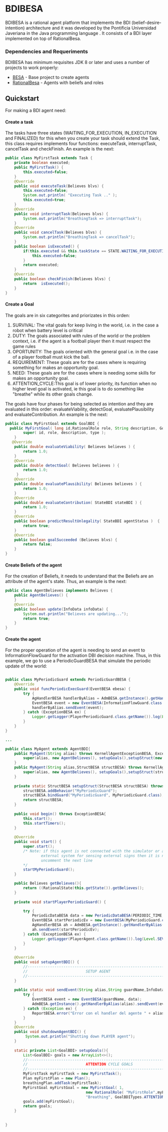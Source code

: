 # BDIBESA

BDIBESA is a rational agent platform that implements the BDI (belief-desire-intention) architecture and it was developed by the Pontificia Universidad Javeriana in the Java programming language . It consists of a BDI layer implemented on top of RationalBesa.

### Dependencies and Requeriments

BDIBESA has minimum requisites JDK 8 or later and uses a number of projects to work properly:

* [BESA](https://github.com/AIO-Javeriana/repository-gradle/tree/master/co/edu/javeriana/BESA) - Base project to create agents
* [RationalBesa](https://github.com/AIO-Javeriana/repository-gradle/tree/master/co/edu/javeriana/RationalBESA) - Agents with beliefs and roles

## Quickstart

For making a BDI agent need:

#### Create a task
The tasks have three states (WAITING_FOR_EXECUTION, IN_EXECUTION and FINALIZED) for this when you create your task should extend the Task, this class requires implements four functions: executeTask, interruptTask, cancelTask and checkFinish. An example is the next:
```java
public class MyFirstTask extends Task {
    private boolean executed;
    public MyFirstTask() {
        this.executed=false;
    }
    @Override
    public void executeTask(Believes blvs) {
        this.executed=false;
        System.out.println( "Executing Task .." );
        this.executed=true;
    }
    @Override
    public void interruptTask(Believes blvs) {
        System.out.println("BreathingTask => interruptTask");
    }
    @Override
    public void cancelTask(Believes blvs) {
        System.out.println("BreathingTask => cancelTask");
    }
    public boolean isExecuted() {
        if(this.executed && this.taskState == STATE.WAITING_FOR_EXECUTION){
            this.executed=false;
        }
        return executed;
    }
    @Override
    public boolean checkFinish(Believes blvs) {
        return  isExecuted();
    }
}
```
#### Create a Goal
The goals are in six categorites and priorizates in this orden:
  1. SURVIVAL: The vital goals for keep living in the world, i.e. in the case a robot when battery level is critical
  2. DUTY: The goals associated with rules of the world or the problem context, i.e. if the agent is a football player then it must respect the game rules
  3. OPORTUNITY: The goals oriented with the general goal i.e. in the case of a player football must kick the ball.
  4. REQUIREMENT: These goals are for the cases where is requiring something for makes an opportunity goal.
  5. NEED: These goals are for the cases where is needing some skills for makes an opportunity goal.
  6. ATTENTION_CYCLE:This goal is of lower priority, its function when no higher level goal is activated, ie this goal is to do something like "breathe" while its other goals change.

The goals have four phases for being selected as intention and they are evaluated in this order:  evaluateViability, detectGoal, evaluatePlausibility and evaluateContribution. An example is the next:
```java
public class MyFirstGoal extends GoalBDI {
  public MyFirstGoal( long id,RationalRole role, String description, GoalBDITypes type ) {
        super( id, role, description, type );
    }
   @Override
    public double evaluateViability( Believes believes ) {
        return 1.0;
    }
    @Override
    public double detectGoal( Believes believes ) {
        return 1.0;
     }
    @Override
    public double evaluatePlausibility( Believes believes ) {
        return 1.0;
    }
    @Override
    public double evaluateContribution( StateBDI stateBDI ) {
        return 1.0;
    }
    @Override
    public boolean predictResultUnlegality( StateBDI agentStatus )  {
        return true;
    }
    @Override
    public boolean goalSucceeded (Believes blvs) {
        return false;
    }
}
```
#### Create Beliefs of the agent
For the creation of Beliefs, it needs to understand that the Beliefs are an attribute of the agent's state. Thus, an example is the next:
```java
public class AgentBelieves implements Believes {
    public AgentBelieves() {
    }
    @Override
    public boolean update(InfoData infoData) {
        System.out.println("Believes are updating...");
        return true;
    }
}
```

#### Create the agent
For the proper operation of the agent is needing to send an event to InformationFlowGuard for the activation DBI decision machine. Thus, in this example, we go to use a PeriodicGuardBESA that simulate the periodic update of the world:

```java

public class MyPeriodicGuard extends PeriodicGuardBESA {
    @Override
    public void funcPeriodicExecGuard(EventBESA ebesa) {
        try {
            AgHandlerBESA handlerByAlias = AdmBESA.getInstance().getHandlerByAlias(agent.getAlias());
            EventBESA event = new EventBESA(InformationFlowGuard.class.getName(),null);
            handlerByAlias.sendEvent(event);
        } catch (ExceptionBESA ex) {
            Logger.getLogger(PlayerPeriodicGuard.class.getName()).log(Level.SEVERE, null, ex);
        }
    }
}

... 

public class MyAgent extends AgentBDI{
    public MyAgent(String alias) throws KernellAgentExceptionBESA, ExceptionBESA {
        super(alias, new AgentBelieves(), setupGoals(),setupStruct(new StructBESA()));
    }
    public MyAgent(String alias,StructBESA structBESA) throws KernellAgentExceptionBESA, ExceptionBESA {
        super(alias, new AgentBelieves(), setupGoals(),setupStruct(structBESA));
    }
    
    private static StructBESA setupStruct(StructBESA structBESA) throws ExceptionBESA {
        structBESA.addBehavior("MyPeriodicGuard");
        structBESA.bindGuard("MyPeriodicGuard", MyPeriodicGuard.class);
        return structBESA;
    }
    
    public void begin() throws ExceptionBESA{
        this.start();
        this.startTimers();
    }
    
    @Override
    public void start() {
        super.start();
        /* Note: if this agent is not connected with the simulator or any other 
                external system for sensing external signs then it is necessary to 
                uncomment the next line 
        */
        startMyPeriodicGuard();
    }

    public Believes getBelieves(){
        return ((RationalState)this.getState()).getBelieves();
    }
    
    private void startPlayerPeriodicGuard() {

        try {
            PeriodicDataBESA data = new PeriodicDataBESA(PERIODIC_TIME, DELAY_TIME, PeriodicGuardBESA.START_PERIODIC_CALL);
            EventBESA startPeriodicEv = new EventBESA(MyPeriodicGuard.class.getName(), data);
            AgHandlerBESA ah = AdmBESA.getInstance().getHandlerByAlias(this.getAlias());
            ah.sendEvent(startPeriodicEv);
        } catch (ExceptionBESA ex) {
            Logger.getLogger(PlayerAgent.class.getName()).log(Level.SEVERE, null, ex);
        }
    }
    
    @Override
    public void setupAgentBDI() {
        //--------------------------------------------------------------------//
        //                          SETUP AGENT
        //--------------------------------------------------------------------//
    }
    
    public static void sendEvent(String alias,String guardName,InfoData data){
        try {
            EventBESA event = new EventBESA(guardName, data);
            AdmBESA.getInstance().getHandlerByAlias(alias).sendEvent(event);
        } catch (Exception ex) {
            ReportBESA.error("Error con el handler del agente " + alias);
        }
    }
    @Override
    public void shutdownAgentBDI() {
         System.out.println("Shutting down PLAYER agent");
    }
    
    static private List<GoalBDI> setupGoals(){
        List<GoalBDI> goals = new ArrayList<>();
        //--------------------------------------------------------------------//
        //                          ATTENTION CYCLE GOALS
        //--------------------------------------------------------------------//
        MyFirstTask myFirstTask = new MyFirstTask();
        Plan myFirstPlan = new Plan();
        breathingPlan.addTask(myFirstTask);
        MyFirstGoal myFirstGoal = new MyFirstGoal( 1, 
                                    new RationalRole( "MyFirstRole",myFirstPlan),
                                    "Breathing", GoalBDITypes.ATTENTION_CYCLE );
        goals.add(myFirstGoal);
        return goals;
    }
    
    
}
```
